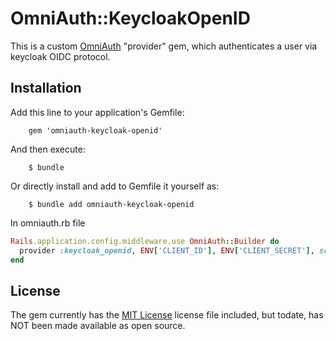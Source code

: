 # OmniAuth::KeycloakOpenID

This is a custom [OmniAuth](https://github.com/omniauth/omniauth) "provider" gem, which authenticates a user via keycloak OIDC protocol.

## Installation

Add this line to your application's Gemfile:

```
    gem 'omniauth-keycloak-openid'
```

And then execute:

```
    $ bundle
```

Or directly install and add to Gemfile it yourself as:

```
    $ bundle add omniauth-keycloak-openid
```

In omniauth.rb file
```ruby
Rails.application.config.middleware.use OmniAuth::Builder do
  provider :keycloak_openid, ENV['CLIENT_ID'], ENV['CLIENT_SECRET'], scope: "openid profile email", redirect_uri: 'http://localhost:3000/auth/keycloak_openid/callback'
end
```


## License

The gem currently has the [MIT License](http://opensource.org/licenses/MIT) license file included, but todate, has NOT been made available as open source.
